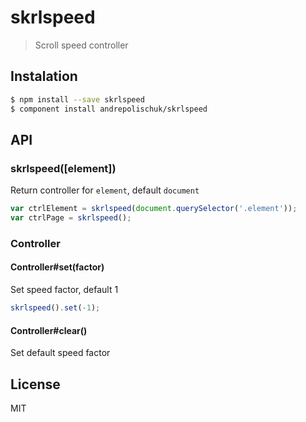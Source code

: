 # skrlspeed

  > Scroll speed controller

## Instalation

```sh
$ npm install --save skrlspeed
$ component install andrepolischuk/skrlspeed
```

## API

### skrlspeed([element])

  Return controller for `element`, default `document`

```js
var ctrlElement = skrlspeed(document.querySelector('.element'));
var ctrlPage = skrlspeed();
```

### Controller

#### Controller#set(factor)

  Set speed factor, default 1

```js
skrlspeed().set(-1);
```

#### Controller#clear()

  Set default speed factor

## License

  MIT
